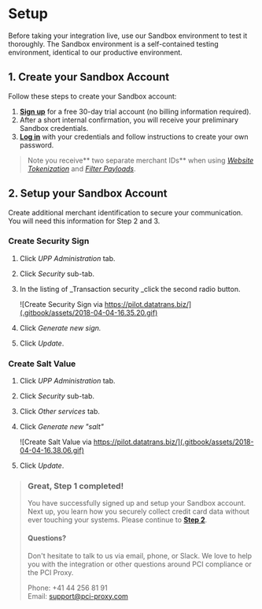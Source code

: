 # Setup

Before taking your integration live, use our Sandbox environment to test it thoroughly. The Sandbox environment is a self-contained testing environment, identical to our productive environment.

## 1. Create your Sandbox Account

Follow these steps to create your Sandbox account:

1. [**Sign up**](https://www.pci-proxy.com/pci-proxy/contact/) for a free 30-day trial account \(no billing information required\).
2. After a short internal confirmation, you will receive your preliminary Sandbox credentials.
3. [**Log in**](https://admin.sandbox.datatrans.com/) with your credentials and follow instructions to create your own password.

> Note you receive** two separate merchant IDs** when using [_Website Tokenization_](step-2-tokenize-and-store-cards/website-tokenization/) and [_Filter Payloads_](step-2-tokenize-and-store-cards/filter-payloads.md).

## 2. Setup your Sandbox Account

Create additional merchant identification to secure your communication.   
You will need this information for Step 2 and 3.

### Create Security Sign

1. Click _UPP Administration_ tab.
2. Click _Security_ sub-tab.
3. In the listing of _Transaction security _click the second radio button.  


   ![Create Security Sign via https://pilot.datatrans.biz/](.gitbook/assets/2018-04-04-16.35.20.gif)

4. Click _Generate new sign._
5. Click _Update_.

### Create Salt Value

1. Click _UPP Administration_ tab.
2. Click _Security_ sub-tab.
3. Click _Other services_ tab.
4. Click _Generate new "salt"_



   ![Create Salt Value via https://pilot.datatrans.biz/](.gitbook/assets/2018-04-04-16.38.06.gif)

5. Click _Update_.

> ### Great, Step 1 completed!
>
> You have successfully signed up and setup your Sandbox account. Next up, you learn how you securely collect credit card data without ever touching your systems. Please continue to [**Step 2**](step-2-tokenize-and-store-cards/).
>
> #### Questions?
>
> Don't hesitate to talk to us via email, phone, or Slack. We love to help you with the integration or other questions around PCI compliance or the PCI Proxy.
>
> Phone: +41 44 256 81 91  
> Email: [support@pci-proxy.com](mailto:setup@pci-proxy.com)

